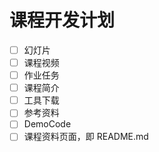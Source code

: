 # 课程开发计划

- [ ] 幻灯片
- [ ] 课程视频
- [ ] 作业任务
- [ ] 课程简介
- [ ] 工具下载
- [ ] 参考资料
- [ ] DemoCode
- [ ] 课程资料页面，即 README.md
